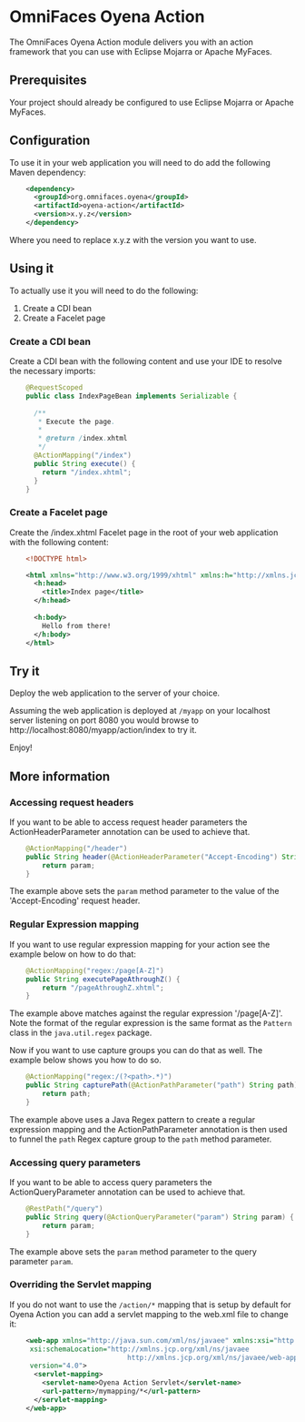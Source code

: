 
# OmniFaces Oyena Action

The OmniFaces Oyena Action module delivers you with an action framework that you
can use with Eclipse Mojarra or Apache MyFaces.

## Prerequisites

Your project should already be configured to use Eclipse Mojarra or Apache
MyFaces.

## Configuration

To use it in your web application you will need to do add the following Maven
dependency:

```xml
    <dependency>
      <groupId>org.omnifaces.oyena</groupId>
      <artifactId>oyena-action</artifactId>
      <version>x.y.z</version>
    </dependency>
```

Where you need to replace x.y.z with the version you want to use.

## Using it

To actually use it you will need to do the following:

1. Create a CDI bean
2. Create a Facelet page

### Create a CDI bean

Create a CDI bean with the following content and use your IDE to resolve the
necessary imports:

```java
    @RequestScoped
    public class IndexPageBean implements Serializable {
 
      /**
       * Execute the page.
       * 
       * @return /index.xhtml
       */
      @ActionMapping("/index")
      public String execute() {
        return "/index.xhtml";
      }
    }
```

### Create a Facelet page

Create the /index.xhtml Facelet page in the root of your web application with the 
following content:

```xml
    <!DOCTYPE html>

    <html xmlns="http://www.w3.org/1999/xhtml" xmlns:h="http://xmlns.jcp.org/jsf/html">
      <h:head>
        <title>Index page</title>
      </h:head>
	    
      <h:body>
        Hello from there!
      </h:body>
    </html>
```

## Try it

Deploy the web application to the server of your choice.

Assuming the web application is deployed at `/myapp` on your localhost server
listening on port 8080 you would browse to 
http://localhost:8080/myapp/action/index to try it.

Enjoy!

## More information

### Accessing request headers

If you want to be able to access request header parameters the ActionHeaderParameter
annotation can be used to achieve that.

```java
    @ActionMapping("/header")
    public String header(@ActionHeaderParameter("Accept-Encoding") String param) {
        return param;
    }
```

The example above sets the `param` method parameter to the value of the 
'Accept-Encoding' request header.

### Regular Expression mapping

If you want to use regular expression mapping for your action see the example
below on how to do that:

```java
    @ActionMapping("regex:/page[A-Z]")
    public String executePageAthroughZ() {
        return "/pageAthroughZ.xhtml";
    }
```

The example above matches against the regular expression '/page[A-Z]'. Note the
format of the regular expression is the same format as the `Pattern` class in the
`java.util.regex` package.

Now if you want to use capture groups you can do that as well. The example below
shows you how to do so.

```java
    @ActionMapping("regex:/(?<path>.*)")
    public String capturePath(@ActionPathParameter("path") String path) {
        return path;
    }
```

The example above uses a Java Regex pattern to create a regular expression
mapping and the ActionPathParameter annotation is then used to funnel the `path`
Regex capture group to the `path` method parameter.

### Accessing query parameters

If you want to be able to access query parameters the ActionQueryParameter
annotation can be used to achieve that.

```java
    @RestPath("/query")
    public String query(@ActionQueryParameter("param") String param) {
        return param;
    }
```

The example above sets the `param` method parameter to the query parameter `param`.

### Overriding the Servlet mapping

If you do not want to use the `/action/*` mapping that is setup by default for
Oyena Action you can add a servlet mapping to the web.xml file to change it:

```xml
    <web-app xmlns="http://java.sun.com/xml/ns/javaee" xmlns:xsi="http://www.w3.org/2001/XMLSchema-instance"
	 xsi:schemaLocation="http://xmlns.jcp.org/xml/ns/javaee
                             http://xmlns.jcp.org/xml/ns/javaee/web-app_4_0.xsd"
	 version="4.0">
      <servlet-mapping>
        <servlet-name>Oyena Action Servlet</servlet-name>
        <url-pattern>/mymapping/*</url-pattern>
      </servlet-mapping>
    </web-app>
```
